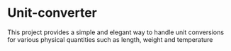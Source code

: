 # Unit-converter
This project provides a simple and elegant way to handle unit conversions for various physical quantities such as length, weight and temperature
